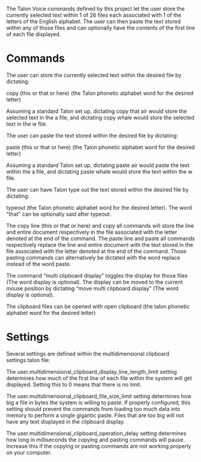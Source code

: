 The Talon Voice commands defined by this project let the user store the currently selected text within 1 of 26 files each associated with 1 of the letters of the English alphabet. The user can then paste the text stored within any of those files and can optionally have the contents of the first line of each file displayed.

<h1>Commands</h1>
The user can store the currently selected text within the desired file by dictating:

copy (this or that or here) (the Talon phonetic alphabet word for the desired letter)

Assuming a standard Talon set up, dictating copy that air would store the selected text in the a file, and dictating copy whale would store the selected text in the w file.

The user can paste the text stored within the desired file by dictating:

paste (this or that or here) (the Talon phonetic alphabet word for the desired letter)

Assuming a standard Talon set up, dictating paste air would paste the text within the a file, and dictating paste whale would store the text within the w file.

The user can have Talon type out the text stored within the desired file by dictating:

typeout (the Talon phonetic alphabet word for the desired letter). The word "that" can be optionally said after typeout. 

The copy line (this or that or here) and copy all commands will store the line and entire document respectively in the file associated with the letter denoted at the end of the command. The paste line and paste all commands respectively replace the line and entire document with the text stored in the file associated with the letter denoted at the end of the command. Those pasting commands can alternatively be dictated with the word replace instead of the word paste.

The command “multi clipboard display” toggles the display for those files (The word display is optional). The display can be moved to the current mouse position by dictating “move multi clipboard display” (The word display is optional).

The clipboard files can be opened with open clipboard (the talon phonetic alphabet word for the desired letter)  
  
<h1>Settings</h1>
Several settings are defined within the multidimensional clipboard settings.talon file:
  
The user.multidimensional_clipboard_display_line_length_limit setting determines how much of the first line of each file within the system will get displayed. Setting this to 0 means that there is no limit. 
  
The user.multidimensional_clipboard_file_size_limit setting determines how big a file in bytes the system is willing to paste. If properly configured, this setting should prevent the commands from loading too much data into memory to perform a single gigantic paste. Files that are too big will not have any text displayed in the clipboard display.
  
The user.multidimensional_clipboard_operation_delay setting determines how long in milliseconds the copying and pasting commands will pause. Increase this if the copying or pasting commands are not working properly on your computer.

